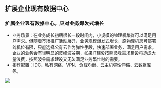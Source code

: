 ## 扩展企业现有数据中心

### 扩展企业现有数据中心，应对业务爆发式增长

- 业务场景：在业务成长初期很长一段时间内，小规模的物理机集群可以满足用户需求。但随着市场推广活动展开，业务规模爆发式增长，原物理机房可部署的机位有限，只能选择公有云作为弹性手段，快速部署业务，满足用户需求。企业的业务会有很明显的波峰波谷期，如果IT建设按照波峰需求建设将造成大量浪费，按照波谷需求建设又无法满足业务繁忙时的需要。
- 推荐配置：IDC、私有网络、VPN、负载均衡、云主机弹性伸缩、云数据库等。

![](/image/Networking/Direct-Connect-Service/Extension-On-Premises.png)
